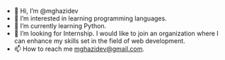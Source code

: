 - 👋 Hi, I’m @mghazidev
- 👀 I’m interested in learning programming languages.
- 🌱 I’m currently learning Python.
- 💞️ I’m looking for Internship. I would like to join an organization where I can enhance my skills set in the field of web development.
- 📫 How to reach me mghazidev@gmail.com.
<!---
mghazidev/mghazidev is a ✨ special ✨ repository because its `README.md` (this file) appears on your GitHub profile.
You can click the Preview link to take a look at your changes.
--->
